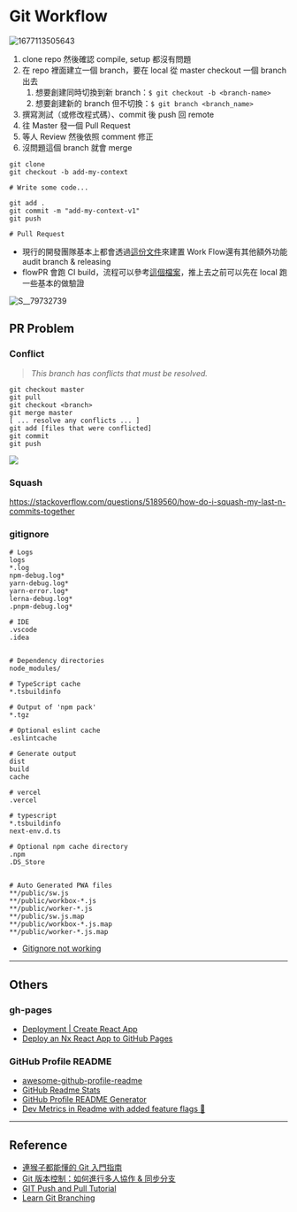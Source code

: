 # Git Workflow
![1677113505643](https://user-images.githubusercontent.com/81423845/227505046-18b89fe2-562c-4d57-aff0-d46092c73d6e.jpg)

1. clone repo 然後確認 compile, setup 都沒有問題
1. 在 repo 裡面建立一個 branch，要在 local 從 master checkout 一個 branch 出去
    1. 想要創建同時切換到新 branch：`$ git checkout -b <branch-name>`
    1. 想要創建新的 branch 但不切換：`$ git branch <branch_name>`
1. 撰寫測試（或修改程式碼）、commit 後 push 回 remote
1. 往 Master 發一個 Pull Request
1. 等人 Review 然後依照 comment 修正
1. 沒問題這個 branch 就會 merge

```
git clone
git checkout -b add-my-context

# Write some code...

git add .
git commit -m "add-my-context-v1"
git push

# Pull Request
```

* 現行的開發團隊基本上都會透過[這份文件](https://docs.github.com/en/get-started/quickstart/github-flow)來建置 Work Flow還有其他額外功能 audit branch & releasing 
* flowPR 會跑 CI build，流程可以參考[這個檔案](https://github.com/consenlabs/tokenlon-contracts/blob/master/.github/workflows/node.js.yml)，推上去之前可以先在 local 跑一些基本的做驗證

![S__79732739](https://github.com/SWF-Lab/Github-Breakdown/assets/81423845/b972085e-bcbb-4659-94bf-f1156e2daa3f)

## PR Problem

### Conflict 
> *This branch has conflicts that must be resolved.*

```
git checkout master
git pull
git checkout <branch>
git merge master
[ ... resolve any conflicts ... ]
git add [files that were conflicted]
git commit
git push
```

![](https://i.imgur.com/xdoXJxP.jpg)

### Squash

https://stackoverflow.com/questions/5189560/how-do-i-squash-my-last-n-commits-together

### gitignore

```
# Logs
logs
*.log
npm-debug.log*
yarn-debug.log*
yarn-error.log*
lerna-debug.log*
.pnpm-debug.log*

# IDE
.vscode
.idea


# Dependency directories
node_modules/

# TypeScript cache
*.tsbuildinfo

# Output of 'npm pack'
*.tgz

# Optional eslint cache
.eslintcache

# Generate output
dist
build
cache

# vercel
.vercel

# typescript
*.tsbuildinfo
next-env.d.ts

# Optional npm cache directory
.npm
.DS_Store


# Auto Generated PWA files
**/public/sw.js
**/public/workbox-*.js
**/public/worker-*.js
**/public/sw.js.map
**/public/workbox-*.js.map
**/public/worker-*.js.map
```
- [Gitignore not working](https://stackoverflow.com/questions/25436312/gitignore-not-working)

---

## Others

### gh-pages
- [Deployment | Create React App](https://create-react-app.dev/docs/deployment/#github-pages)
- [Deploy an Nx React App to GitHub Pages](https://emilyxiong.medium.com/deploy-a-nx-react-app-to-github-pages-a83de7551ec0)

### GitHub Profile README
- [awesome-github-profile-readme](https://github.com/abhisheknaiidu/awesome-github-profile-readme)
- [GitHub Readme Stats](https://github.com/anuraghazra/github-readme-stats)
- [GitHub Profile README Generator](https://github.com/rahuldkjain/github-profile-readme-generator)
- [Dev Metrics in Readme with added feature flags 🎌](https://github.com/marketplace/actions/profile-readme-development-stats)

---

## Reference

* [連猴子都能懂的 Git 入門指南](https://backlog.com/git-tutorial/tw/intro/intro1_1.html)
* [Git 版本控制：如何進行多人協作 & 同步分支](https://hackmd.io/@Heidi-Liu/git-workflow)
* [GIT Push and Pull Tutorial](https://www.datacamp.com/tutorial/git-push-pull)
* [Learn Git Branching](https://learngitbranching.js.org/?locale=zh_TW)
